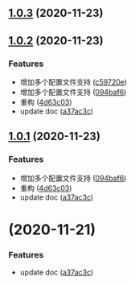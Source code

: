 ## [1.0.3](https://github.com/VFiee/v-mini-ci/compare/v1.0.2...v1.0.3) (2020-11-23)

## [1.0.2](https://github.com/VFiee/v-mini-ci/compare/v1.0.0...v1.0.2) (2020-11-23)

### Features

- 增加多个配置文件支持 ([c59720e](https://github.com/VFiee/v-mini-ci/commit/c59720e6f651a44a77e16e22b4681919de054055))
- 增加多个配置文件支持 ([094baf6](https://github.com/VFiee/v-mini-ci/commit/094baf609b703bd0105d023464e5c379a31b9f0e))
- 重构 ([4d63c03](https://github.com/VFiee/v-mini-ci/commit/4d63c03a972fac31c048de6d31b96f063528bada))
- update doc ([a37ac3c](https://github.com/VFiee/v-mini-ci/commit/a37ac3c84ffab6e93555c79f67883835cb97e154))

## [1.0.1](https://github.com/VFiee/v-mini-ci/compare/v1.0.0...v1.0.1) (2020-11-23)

### Features

- 增加多个配置文件支持 ([094baf6](https://github.com/VFiee/v-mini-ci/commit/094baf609b703bd0105d023464e5c379a31b9f0e))
- 重构 ([4d63c03](https://github.com/VFiee/v-mini-ci/commit/4d63c03a972fac31c048de6d31b96f063528bada))
- update doc ([a37ac3c](https://github.com/VFiee/v-mini-ci/commit/a37ac3c84ffab6e93555c79f67883835cb97e154))

# [](https://github.com/VFiee/v-mini-ci/compare/v1.0.0...v) (2020-11-21)

### Features

- update doc ([a37ac3c](https://github.com/VFiee/v-mini-ci/commit/a37ac3c84ffab6e93555c79f67883835cb97e154))
